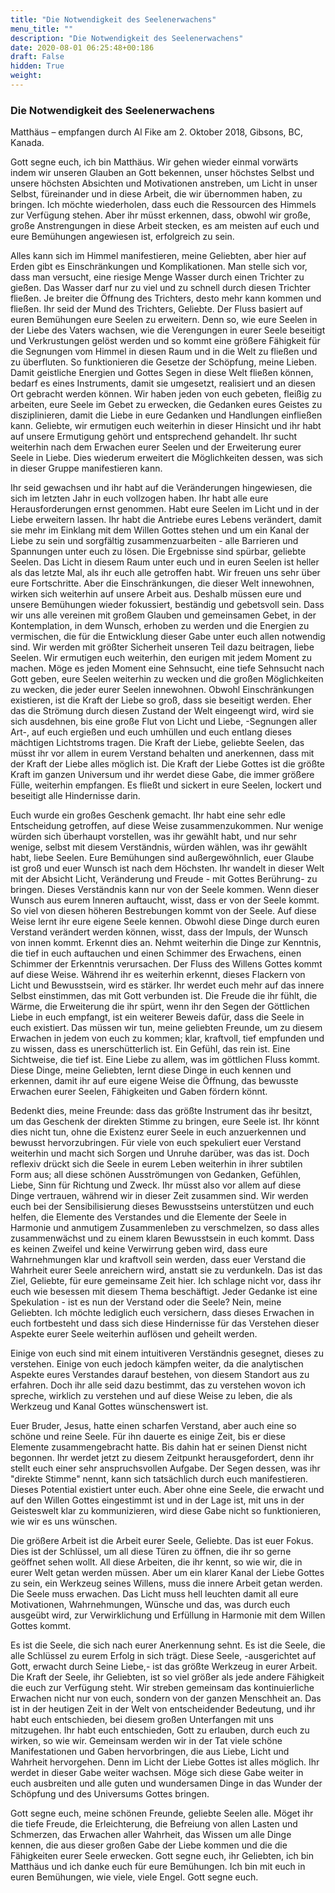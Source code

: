```yaml
---
title: "Die Notwendigkeit des Seelenerwachens"
menu_title: ""
description: "Die Notwendigkeit des Seelenerwachens"
date: 2020-08-01 06:25:48+00:186
draft: False
hidden: True
weight:
---
```

### Die Notwendigkeit des Seelenerwachens

Matthäus – empfangen durch Al Fike am 2. Oktober 2018, Gibsons, BC, Kanada.

Gott segne euch, ich bin Matthäus. Wir gehen wieder einmal vorwärts indem wir unseren Glauben an Gott bekennen, unser höchstes Selbst und unsere höchsten Absichten und Motivationen anstreben, um Licht in unser Selbst, füreinander und in diese Arbeit, die wir übernommen haben, zu bringen. Ich möchte wiederholen, dass euch die Ressourcen des Himmels zur Verfügung stehen. Aber ihr müsst erkennen, dass, obwohl wir große, große Anstrengungen in diese Arbeit stecken, es am meisten auf euch und eure Bemühungen angewiesen ist, erfolgreich zu sein.

Alles kann sich im Himmel manifestieren, meine Geliebten, aber hier auf Erden gibt es Einschränkungen und Komplikationen. Man stelle sich vor, dass man versucht, eine riesige Menge Wasser durch einen Trichter zu gießen. Das Wasser darf nur zu viel und zu schnell durch diesen Trichter fließen.  Je breiter die Öffnung des Trichters, desto mehr kann kommen und fließen. Ihr seid der Mund des Trichters, Geliebte. Der Fluss basiert auf euren Bemühungen eure Seelen zu erweitern. Denn so, wie eure Seelen in der Liebe des Vaters wachsen, wie die Verengungen in eurer Seele beseitigt und Verkrustungen gelöst werden und so kommt eine größere Fähigkeit für die Segnungen vom Himmel in diesen Raum und in die Welt zu fließen und zu überfluten. So funktionieren die Gesetze der Schöpfung, meine Lieben. Damit geistliche Energien und Gottes Segen in diese Welt fließen können, bedarf es eines Instruments, damit sie umgesetzt, realisiert und an diesen Ort gebracht werden können. Wir haben jeden von euch gebeten, fleißig zu arbeiten, eure Seele im Gebet zu erwecken, die Gedanken eures Geistes zu disziplinieren, damit die Liebe in eure Gedanken und Handlungen einfließen kann.  Geliebte, wir ermutigen euch weiterhin in dieser Hinsicht und ihr habt auf unsere Ermutigung gehört und entsprechend gehandelt.  Ihr sucht weiterhin nach dem Erwachen eurer Seelen und der Erweiterung eurer Seele in Liebe. Dies wiederum erweitert die Möglichkeiten dessen, was sich in dieser Gruppe manifestieren kann.

Ihr seid gewachsen und ihr habt auf die Veränderungen hingewiesen, die sich im letzten Jahr in euch vollzogen haben. Ihr habt alle eure Herausforderungen ernst genommen. Habt eure Seelen im Licht und in der Liebe erweitern lassen. Ihr habt die Antriebe eures Lebens verändert, damit sie mehr im Einklang mit dem Willen Gottes stehen und um ein Kanal der Liebe zu sein und sorgfältig zusammenzuarbeiten - alle Barrieren und Spannungen unter euch zu lösen. Die Ergebnisse sind spürbar, geliebte Seelen. Das Licht in diesem Raum unter euch und in euren Seelen ist heller als das letzte Mal, als ihr euch alle getroffen habt. Wir freuen uns sehr über eure Fortschritte. Aber die Einschränkungen, die dieser Welt innewohnen, wirken sich weiterhin auf unsere Arbeit aus. Deshalb müssen eure und unsere Bemühungen wieder fokussiert, beständig und gebetsvoll sein. Dass wir uns alle vereinen mit großem Glauben und gemeinsamen Gebet, in der Kontemplation, in dem Wunsch, erhoben zu werden und die Energien zu vermischen, die für die Entwicklung dieser Gabe unter euch allen notwendig sind. Wir werden mit größter Sicherheit unseren Teil dazu beitragen, liebe Seelen. Wir ermutigen euch weiterhin, den eurigen mit jedem Moment zu machen. Möge es jeden Moment eine Sehnsucht, eine tiefe Sehnsucht nach Gott geben, eure Seelen weiterhin zu wecken und die großen Möglichkeiten zu wecken, die jeder eurer Seelen innewohnen. Obwohl Einschränkungen existieren, ist die Kraft der Liebe so groß, dass sie beseitigt werden. Eher das die Strömung durch diesen Zustand der Welt eingeengt  wird, wird sie sich ausdehnen, bis eine große Flut von Licht und Liebe, -Segnungen aller Art-, auf euch ergießen und euch umhüllen und euch entlang dieses mächtigen Lichtstroms tragen. Die Kraft der Liebe, geliebte Seelen, das müsst ihr vor allem in eurem Verstand behalten und  anerkennen, dass mit der Kraft der Liebe alles möglich ist. Die Kraft der Liebe Gottes ist die größte Kraft im ganzen Universum und ihr werdet diese Gabe, die immer größere Fülle, weiterhin empfangen. Es fließt und sickert in eure Seelen, lockert und beseitigt alle Hindernisse darin.  

Euch wurde ein großes Geschenk gemacht. Ihr habt eine sehr edle Entscheidung getroffen, auf diese Weise zusammenzukommen. Nur wenige würden sich überhaupt vorstellen, was ihr gewählt habt, und nur sehr wenige, selbst mit diesem Verständnis, würden wählen, was ihr gewählt habt, liebe Seelen. Eure Bemühungen sind außergewöhnlich, euer Glaube ist groß und euer Wunsch ist nach dem Höchsten. Ihr wandelt in dieser Welt mit der Absicht Licht, Veränderung und Freude - mit Gottes Berührung- zu bringen. Dieses Verständnis kann nur von der Seele kommen. Wenn dieser Wunsch aus eurem Inneren auftaucht, wisst, dass er von der Seele kommt. So viel von diesen höheren Bestrebungen kommt von der Seele. Auf diese Weise lernt ihr eure eigene Seele kennen. Obwohl diese Dinge durch euren Verstand verändert werden können, wisst, dass der Impuls, der Wunsch von innen kommt. Erkennt dies an. Nehmt weiterhin die Dinge zur Kenntnis, die tief in euch auftauchen und einen Schimmer des Erwachens, einen Schimmer der Erkenntnis verursachen. Der Fluss des Willens Gottes kommt auf diese Weise. Während ihr es weiterhin erkennt, dieses Flackern von Licht und Bewusstsein, wird es stärker. Ihr werdet euch mehr auf das innere Selbst einstimmen, das mit Gott verbunden ist. Die Freude die ihr fühlt, die Wärme, die Erweiterung die ihr spürt, wenn ihr den Segen der Göttlichen Liebe in euch empfangt, ist ein weiterer Beweis dafür, dass die Seele in euch existiert. Das müssen wir tun, meine geliebten Freunde, um zu diesem Erwachen in jedem von euch zu kommen; klar, kraftvoll, tief empfunden und zu wissen, dass es unerschütterlich ist. Ein Gefühl, das rein ist. Eine Sichtweise, die tief ist. Eine Liebe zu allem, was im göttlichen Fluss kommt. Diese Dinge, meine Geliebten, lernt diese Dinge in euch kennen und erkennen, damit ihr auf eure eigene Weise die Öffnung, das bewusste Erwachen eurer Seelen, Fähigkeiten und Gaben fördern könnt.

Bedenkt dies, meine Freunde: dass das größte Instrument das ihr besitzt, um das Geschenk der direkten Stimme zu bringen, eure Seele ist. Ihr könnt dies nicht tun, ohne die Existenz eurer Seele in euch anzuerkennen und bewusst hervorzubringen. Für viele von euch spekuliert euer Verstand weiterhin und macht sich Sorgen und Unruhe darüber, was das ist.  Doch reflexiv drückt sich die Seele in eurem Leben weiterhin in ihrer subtilen Form aus; all diese schönen Ausströmungen von Gedanken, Gefühlen, Liebe, Sinn für Richtung und Zweck. Ihr müsst also vor allem auf diese Dinge vertrauen, während wir in dieser Zeit zusammen sind. Wir werden euch bei der Sensibilisierung dieses Bewusstseins unterstützen und euch helfen, die Elemente des Verstandes und die Elemente der Seele in Harmonie und anmutigem Zusammenleben zu verschmelzen, so dass alles zusammenwächst und zu einem klaren Bewusstsein in euch kommt. Dass es keinen Zweifel und keine Verwirrung geben wird, dass eure Wahrnehmungen klar und kraftvoll sein werden, dass euer Verstand die Wahrheit eurer Seele anreichern wird, anstatt sie zu verdunkeln. Das ist das Ziel, Geliebte, für eure gemeinsame Zeit hier. Ich schlage nicht vor, dass ihr euch wie besessen mit diesem Thema beschäftigt. Jeder Gedanke ist eine Spekulation - ist es nun der Verstand oder die Seele? Nein, meine Geliebten. Ich möchte lediglich euch versichern, dass dieses Erwachen in euch fortbesteht und dass sich diese Hindernisse für das Verstehen dieser Aspekte eurer Seele weiterhin auflösen und geheilt werden.

Einige von euch sind mit einem intuitiveren Verständnis gesegnet, dieses zu verstehen. Einige von euch jedoch kämpfen weiter, da die analytischen Aspekte eures Verstandes darauf bestehen, von diesem Standort aus zu erfahren. Doch ihr alle seid dazu bestimmt, das zu verstehen wovon ich spreche, wirklich zu verstehen und auf diese Weise zu leben, die als Werkzeug und Kanal Gottes wünschenswert ist.  

Euer Bruder, Jesus, hatte einen scharfen Verstand, aber auch eine so schöne und reine Seele. Für ihn dauerte es einige Zeit, bis er diese Elemente zusammengebracht hatte. Bis dahin hat er seinen Dienst nicht begonnen.  Ihr werdet jetzt zu diesem Zeitpunkt herausgefordert, denn ihr stellt euch einer sehr anspruchsvollen Aufgabe. Der Segen dessen, was ihr "direkte Stimme" nennt, kann sich tatsächlich durch euch manifestieren. Dieses Potential existiert unter euch. Aber ohne eine Seele, die erwacht und auf den Willen Gottes eingestimmt ist und in der Lage ist, mit uns in der Geisteswelt klar zu kommunizieren, wird diese Gabe nicht so funktionieren, wie wir es uns wünschen.

Die größere Arbeit ist die Arbeit eurer Seele, Geliebte. Das ist euer Fokus. Dies ist der Schlüssel, um all diese Türen zu öffnen, die ihr so gerne geöffnet sehen wollt. All diese Arbeiten, die ihr kennt, so wie wir, die in eurer Welt getan werden müssen. Aber um ein klarer Kanal der Liebe Gottes zu sein, ein Werkzeug seines Willens, muss die innere Arbeit getan werden. Die Seele muss erwachen. Das Licht muss hell leuchten damit all eure Motivationen, Wahrnehmungen, Wünsche und das, was durch euch ausgeübt wird, zur Verwirklichung und Erfüllung in Harmonie mit dem Willen Gottes kommt.  

Es ist die Seele, die sich nach eurer Anerkennung sehnt.  Es ist die Seele, die alle Schlüssel zu eurem Erfolg in sich trägt. Diese Seele, -ausgerichtet auf Gott, erwacht durch Seine Liebe,- ist das größte Werkzeug in eurer Arbeit. Die Kraft der Seele, ihr Geliebten, ist so viel größer als jede andere Fähigkeit die euch zur Verfügung steht. Wir streben gemeinsam das kontinuierliche Erwachen nicht nur von euch, sondern von der ganzen Menschheit an. Das ist in der heutigen Zeit in der Welt von entscheidender Bedeutung, und ihr habt euch entschieden, bei diesem großen Unterfangen mit uns mitzugehen. Ihr habt euch entschieden, Gott zu erlauben, durch euch zu wirken, so wie wir. Gemeinsam werden wir in der Tat viele schöne Manifestationen und Gaben hervorbringen, die aus Liebe, Licht und Wahrheit hervorgehen. Denn im Licht der Liebe Gottes ist alles möglich. Ihr werdet in dieser Gabe weiter wachsen. Möge sich diese Gabe weiter in euch ausbreiten und alle guten und wundersamen Dinge in das Wunder der Schöpfung und des Universums Gottes bringen.

Gott segne euch, meine schönen Freunde, geliebte Seelen alle. Möget ihr die tiefe Freude, die Erleichterung, die Befreiung von allen Lasten und Schmerzen, das Erwachen aller Wahrheit, das Wissen um alle Dinge kennen, die aus dieser großen Gabe der Liebe kommen und die die Fähigkeiten eurer Seele erwecken. Gott segne euch, ihr Geliebten, ich bin Matthäus und ich danke euch für eure Bemühungen. Ich bin mit euch in euren Bemühungen, wie viele, viele Engel. Gott segne euch.

